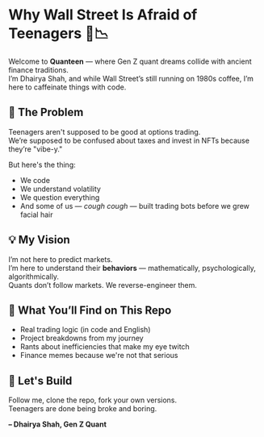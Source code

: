 # Why Wall Street Is Afraid of Teenagers 👶📉

Welcome to **Quanteen** — where Gen Z quant dreams collide with ancient finance traditions.  
I’m Dhairya Shah, and while Wall Street’s still running on 1980s coffee, I’m here to caffeinate things with code.

## 🚨 The Problem

Teenagers aren't supposed to be good at options trading.  
We’re supposed to be confused about taxes and invest in NFTs because they’re "vibe-y."

But here's the thing:  
- We code  
- We understand volatility  
- We question everything  
- And some of us — *cough cough* — built trading bots before we grew facial hair

## 💡 My Vision

I’m not here to predict markets.  
I’m here to understand their **behaviors** — mathematically, psychologically, algorithmically.  
Quants don’t follow markets. We reverse-engineer them.

## 🔧 What You’ll Find on This Repo

- Real trading logic (in code and English)
- Project breakdowns from my journey
- Rants about inefficiencies that make my eye twitch
- Finance memes because we're not that serious

## 🙌 Let's Build

Follow me, clone the repo, fork your own versions.  
Teenagers are done being broke and boring.

**– Dhairya Shah, Gen Z Quant**
